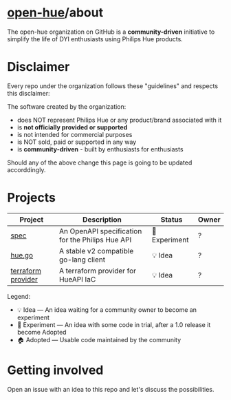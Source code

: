 # [open-hue](https://github.com/open-hue)/about

The open-hue organization on GitHub is a **community-driven** initiative to simplify the life of DYI enthusiasts using Philips Hue products.

# Disclaimer

Every repo under the organization follows these "guidelines" and respects this disclaimer:

The software created by the organization:

* does NOT represent Philips Hue or any product/brand associated with it
* is **not officially provided or supported**
* is not intended for commercial purposes
* is NOT sold, paid or supported in any way
* is **community-driven** - built by enthusiasts for enthusiasts

Should any of the above change this page is going to be updated accorddingly.

# Projects

| Project                  | Description                                      | Status       | Owner |
|--------------------------|--------------------------------------------------|--------------|-------|
| [spec][spec]             | An OpenAPI specification for the Philips Hue API | 🧪 Experiment | ?     |
| [hue.go][go]             | A stable v2 compatible go-lang client            | 💡  Idea      | ?     |
| [terraform provider][tf] | A terraform provider for HueAPI IaC              | 💡  Idea      | ?     |

Legend:

* 💡 Idea — An idea waiting for a community owner to become an experiment
* 🧪 Experiment — An idea with some code in trial, after a 1.0 release it become Adopted
* 🏠 Adopted — Usable code maintained by the community

# Getting involved

Open an issue with an idea to this repo and let's discuss the possibilities.

[spec]: http://github.com/open-hue/spec
[go]: http://github.com/open-hue/go
[tf]: http://github.com/open-hue/terraform-provider-hue
